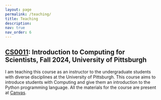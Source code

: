 ```yaml
---
layout: page
permalink: /teaching/
title: Teaching
description: 
nav: true
nav_order: 6
---
```

## [CS0011](https://courses.sci.pitt.edu/courses/view/CS-11): Introduction to Computing for Scientists, Fall 2024, University of Pittsburgh

I am teaching this course as an instructor to the undergraduate students with diverse disciplines at the University of Pittsburgh. This course aims to introduce students with Computing and give them an introduction to the Python programming language. All the materials for the course are present at [Canvas](https://canvas.pitt.edu/courses/272744).

<!-- For now, this page is assumed to be a static description of your courses. You can convert it to a collection similar to `_projects/` so that you can have a dedicated page for each course.

Organize your courses by years, topics, or universities, however you like! -->
